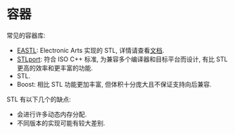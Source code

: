 # 容器

常见的容器库:

- [EASTL]: Electronic Arts 实现的 STL, 详情请查看[文档](http://www.open-std.org/jtc1/sc22/wg21/docs/papers/2007/n2271.html).
- [STLport]: 符合 ISO C++ 标准, 为兼容多个编译器和目标平台而设计, 有比 STL 更高的效率和更丰富的功能.
- STL.
- Boost: 相比 STL 功能更加丰富, 但体积十分庞大且不保证支持向后兼容.

STL 有以下几个的缺点:

- 会进行许多动态内存分配.
- 不同版本的实现可能有较大差别.

[EASTL]:   https://github.com/electronicarts/EASTL
[STLport]: http://www.stlport.org
[Boost]:   https://www.boost.org/
